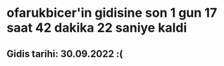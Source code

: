 # ofarukbicer'in gidisine son 1 gun 17 saat 42 dakika 22 saniye kaldi

## Gidis tarihi: 30.09.2022 :(